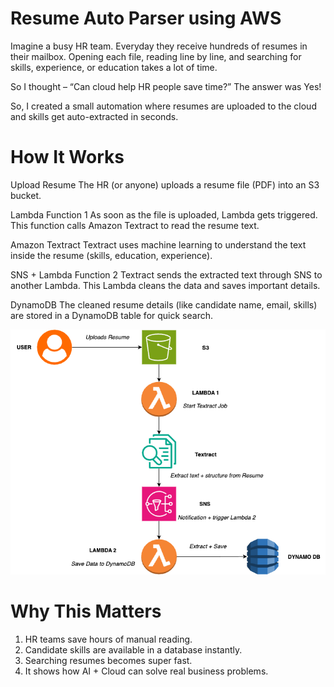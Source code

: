 # Resume Auto Parser using AWS

Imagine a busy HR team.
Everyday they receive hundreds of resumes in their mailbox.
Opening each file, reading line by line, and searching for skills, experience, or education takes a lot of time.

So I thought – “Can cloud help HR people save time?”
The answer was Yes! 

So, I created a small automation where resumes are uploaded to the cloud and skills get auto-extracted in seconds.

# How It Works

Upload Resume
The HR (or anyone) uploads a resume file (PDF) into an S3 bucket.

Lambda Function 1
As soon as the file is uploaded, Lambda gets triggered.
This function calls Amazon Textract to read the resume text.

Amazon Textract
Textract uses machine learning to understand the text inside the resume (skills, education, experience).

SNS + Lambda Function 2
Textract sends the extracted text through SNS to another Lambda.
This Lambda cleans the data and saves important details.

DynamoDB
The cleaned resume details (like candidate name, email, skills) are stored in a DynamoDB table for quick search.

![Architecture](Resume-Auto-Parser-Architecture.png)


# Why This Matters

1. HR teams save hours of manual reading.
2. Candidate skills are available in a database instantly.
3. Searching resumes becomes super fast.
4. It shows how AI + Cloud can solve real business problems.
